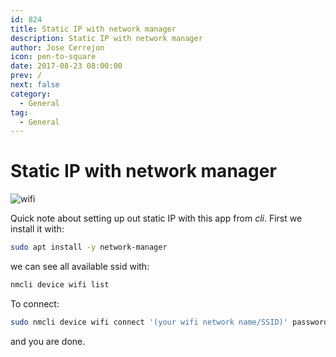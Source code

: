 ```yaml
---
id: 824
title: Static IP with network manager
description: Static IP with network manager
author: Jose Cerrejon
icon: pen-to-square
date: 2017-08-23 08:00:00
prev: /
next: false
category:
  - General
tag:
  - General
---
```


# Static IP with network manager

![wifi](/images/wifi_exposed.png)

Quick note about setting up out static IP with this app from *cli*. First we install it with:

```bash
sudo apt install -y network-manager
```

we can see all available ssid with:

```bash
nmcli device wifi list
```

To connect:

```bash
sudo nmcli device wifi connect '(your wifi network name/SSID)' password '(your wifi password)' ifname wlan0
```

and you are done.
